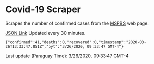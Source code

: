 # Covid-19 Scraper

Scrapes the number of confirmed cases from the [MSPBS](https://www.mspbs.gov.py/covid-19.php) web page.

[JSON Link](https://jmayalag.github.io/covid19-scrape/cases.json)
Updated every 30 minutes.
```
{"confirmed":41,"deaths":0,"recovered":0,"timestamp":"2020-03-26T13:33:47.851Z","pyt":"3/26/2020, 09:33:47 GMT-4"}
```
Last update (Paraguay Time): 3/26/2020, 09:33:47 GMT-4